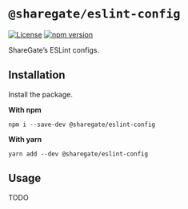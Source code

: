 # `@sharegate/eslint-config`

[![License](https://img.shields.io/badge/License-Apache_2.0-blue.svg)](../../LICENSE.md) [![npm version](https://badge.fury.io/js/@sharegate%eslint-config.svg)](https://badge.fury.io/js/@sharegate%eslint-config.svg)

ShareGate’s ESLint configs.

## Installation

Install the package.

**With npm**
```shell
npm i --save-dev @sharegate/eslint-config
```

**With yarn**
```shell
yarn add --dev @sharegate/eslint-config
```

## Usage

TODO
